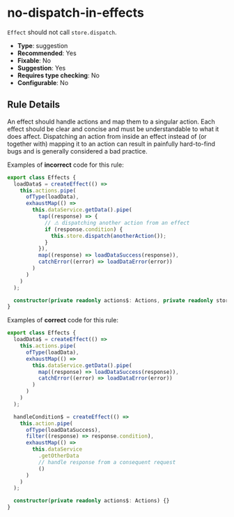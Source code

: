 # no-dispatch-in-effects

`Effect` should not call `store.dispatch`.

- **Type**: suggestion
- **Recommended**: Yes
- **Fixable**: No
- **Suggestion**: Yes
- **Requires type checking**: No
- **Configurable**: No

<!-- Everything above this generated, do not edit -->
<!-- MANUAL-DOC:START -->

## Rule Details

An effect should handle actions and map them to a singular action.
Each effect should be clear and concise and must be understandable to what it does affect.
Dispatching an action from inside an effect instead of (or together with) mapping it to an action can result in painfully hard-to-find bugs and is generally considered a bad practice.

Examples of **incorrect** code for this rule:

```ts
export class Effects {
  loadData$ = createEffect(() =>
    this.actions.pipe(
      ofType(loadData),
      exhaustMap(() =>
        this.dataService.getData().pipe(
          tap((response) => {
            // ⚠ dispatching another action from an effect
            if (response.condition) {
              this.store.dispatch(anotherAction());
            }
          }),
          map((response) => loadDataSuccess(response)),
          catchError((error) => loadDataError(error))
        )
      )
    )
  );

  constructor(private readonly actions$: Actions, private readonly store: Store) {}
}
```

Examples of **correct** code for this rule:

```ts
export class Effects {
  loadData$ = createEffect(() =>
    this.actions.pipe(
      ofType(loadData),
      exhaustMap(() =>
        this.dataService.getData().pipe(
          map((response) => loadDataSuccess(response)),
          catchError((error) => loadDataError(error))
        )
      )
    )
  );

  handleCondition$ = createEffect(() =>
    this.action.pipe(
      ofType(loadDataSuccess),
      filter((response) => response.condition),
      exhaustMap(() =>
        this.dataService
          .getOtherData
          // handle response from a consequent request
          ()
      )
    )
  );

  constructor(private readonly actions$: Actions) {}
}
```
